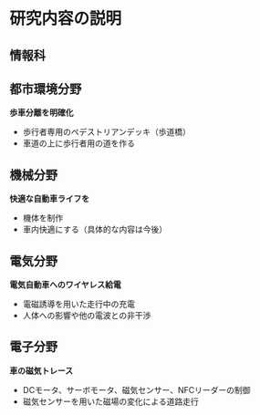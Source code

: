 # 研究内容の説明

## 情報科

## 都市環境分野
**歩車分離を明確化**
* 歩行者専用のペデストリアンデッキ（歩道橋）
* 車道の上に歩行者用の道を作る

## 機械分野
**快適な自動車ライフを**
* 機体を制作
* 車内快適にする（具体的な内容は今後）

## 電気分野
**電気自動車へのワイヤレス給電**
* 電磁誘導を用いた走行中の充電
* 人体への影響や他の電波との非干渉

## 電子分野
**車の磁気トレース**
* DCモータ、サーボモータ、磁気センサー、NFCリーダーの制御
* 磁気センサーを用いた磁場の変化による道路走行